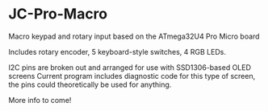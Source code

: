 # JC-Pro-Macro
Macro keypad and rotary input based on the ATmega32U4 Pro Micro board

Includes rotary encoder, 5 keyboard-style switches, 4 RGB LEDs.

I2C pins are broken out and arranged for use with SSD1306-based OLED screens
Current program includes diagnostic code for this type of screen, the pins
could theoretically be used for anything.

More info to come!
